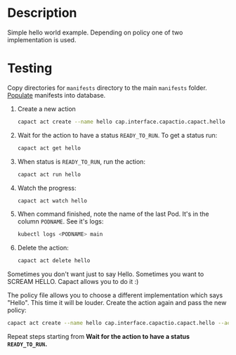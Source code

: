 # Description

Simple hello world example. Depending on policy one of two implementation is used.

# Testing

Copy directories for `manifests` directory to the main `manifests` folder.
[Populate](https://capact.io/docs/content-development/guide#populate-the-manifests-into-hub) manifests into database.

1. Create a new action

   ```bash
   capact act create --name hello cap.interface.capactio.capact.hello
   ```

1. Wait for the action to have a status `READY_TO_RUN`. To get a status run:

   ```bash
   capact act get hello
   ```

1. When status is `READY_TO_RUN`, run the action:

   ```bash
   capact act run hello
   ```

1. Watch the progress:

   ```bash
   capact act watch hello
   ```

1. When command finished, note the name of the last Pod. It's in the column `PODNAME`. See it's logs:

   ```bash
   kubectl logs <PODNAME> main
   ```

1. Delete the action:

   ```bash
   capact act delete hello
   ```

Sometimes you don't want just to say Hello. Sometimes you want to SCREAM HELLO. Capact allows you to do it :)

The policy file allows you to choose a different implementation which says "Hello". This time it will be louder. Create the action again and pass the new policy:

```bash
capact act create --name hello cap.interface.capactio.capact.hello --action-policy-from-file ./policy.yaml
```

Repeat steps starting from **Wait for the action to have a status `READY_TO_RUN`.**
